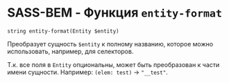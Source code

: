# SASS-BEM - Функция `entity-format`

`string entity-format(Entity $entity)`

Преобразует сущность `$entity` к полному названию, которое можно использовать, например, для селекторов.

Т.к. все поля в `Entity` опциональны, может быть преобразован к части имени сущности. Например: `(elem: test)` -> `"__test"`.